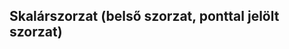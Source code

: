 ## Skalárszorzat (belső szorzat, ponttal jelölt szorzat)

[^1]: Elektronikai Kézikönyv 1. kötet 34. oldal